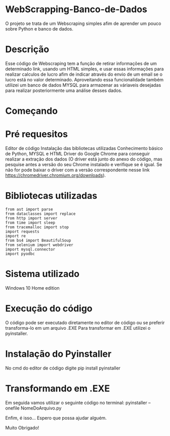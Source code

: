 # WebScrapping-Banco-de-Dados
O projeto se trata de um Webscraping simples afim de aprender um pouco sobre Python e banco de dados.

# Descrição
Esse código de Webscraping tem a função de retirar informações de um determinado link, usando um HTML simples, e usar essas informações para realizar calculos de lucro afim de indicar através do envio de um email se o lucro está no valor determinado. Aproveitando essa funcionalidade também utilizei um banco de dados MYSQL para armazenar as váriaveis desejadas para realizar posteriormente uma análise desses dados.

# Começando

# Pré requesitos
Editor de código
Instalação das bibliotecas utilizadas
Conhecimento básico de Python, MYSQL e HTML
Driver do Google Chrome para conseguir realizar a extração dos dados (O driver está junto do anexo do código, mas pesquise antes a versão do seu Chrome instalado e verifique se é igual. Se não for pode baixar o driver com a versão correspondente nesse link https://chromedriver.chromium.org/downloads).

# Bibliotecas utilizadas
    from ast import parse
    from dataclasses import replace
    from http import server
    from time import sleep
    from tracemalloc import stop
    import requests
    import re
    from bs4 import BeautifulSoup
    from selenium import webdriver
    import mysql.connector
    import pyodbc
    
# Sistema utilizado
Windows 10 Home edition

# Execução do código
O código pode ser executado diretamente no editor de código ou se preferir transforma-lo em um arquivo .EXE
Para transformar em .EXE utilizei o pyinstaller.

# Instalação do Pyinstaller
No cmd do editor de código digite pip install pyinstaller

# Transformando em .EXE
Em seguida vamos utilizar o seguinte código no terminal: pyinstaller –onefile NomeDoArquivo.py

Enfim, é isso... Espero que possa ajudar alguém.

Muito Obrigado!
